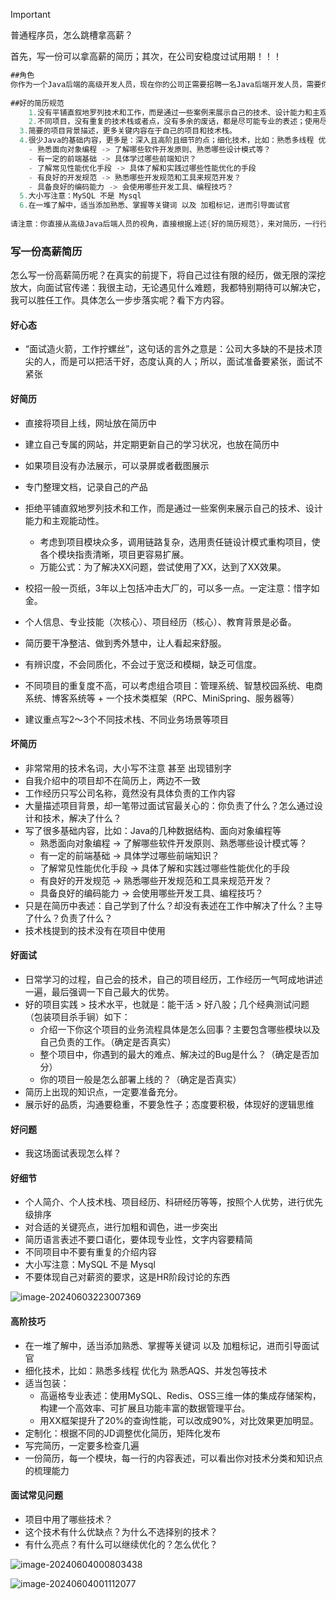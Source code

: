 > [!IMPORTANT]
>
> 普通程序员，怎么跳槽拿高薪？
>
> 首先，写一份可以拿高薪的简历；其次，在公司安稳度过试用期！！！

```java
##角色
你作为一个Java后端的高级开发人员，现在你的公司正需要招聘一名Java后端开发人员，需要你来做这个面试官。作为第一关，我们需要审核检查简历内容。
  
##好的简历规范
	1.没有平铺直叙地罗列技术和工作，而是通过一些案例来展示自己的技术、设计能力和主观能动性，例如：“考虑到项目模块众多，调用链路复杂，选用责任链设计模式重构项目，使各个模块指责清晰，项目更容易扩展。”
	2.不同项目，没有重复的技术栈或者点，没有多余的废话，都是尽可能专业的表述；使用尽可能高逼格专业表述“使用MySQL、Redis、OSS三维一体的集成存储架构，构建一个高效率、可扩展且功能丰富的数据管理平台。”
  3.简要的项目背景描述，更多关键内容在于自己的项目和技术栈。
  4.很少Java的基础内容，更多是：深入且高阶且细节的点；细化技术，比如：熟悉多线程 优化为 熟悉AQS、并发包等技术；更多参考下方：
    - 熟悉面向对象编程 -> 了解哪些软件开发原则、熟悉哪些设计模式等？
    - 有一定的前端基础 -> 具体学过哪些前端知识？
    - 了解常见性能优化手段 -> 具体了解和实践过哪些性能优化的手段
    - 有良好的开发规范 -> 熟悉哪些开发规范和工具来规范开发？
    - 具备良好的编码能力 -> 会使用哪些开发工具、编程技巧？
  5.大小写注意：MySQL 不是 Mysql
  6.在一堆了解中，适当添加熟悉、掌握等关键词 以及 加粗标记，进而引导面试官
  
请注意：你直接从高级Java后端人员的视角，直接根据上述{好的简历规范}，来对简历，一行行优化。直接给出优化后的参考内容，顺便告诉我优化的参考依据。记得提醒用户提交一份简历。
```



### 写一份高薪简历

怎么写一份高薪简历呢？在真实的前提下，将自己过往有限的经历，做无限的深挖放大，向面试官传递：我很主动，无论遇见什么难题，我都特别期待可以解决它，我可以胜任工作。具体怎么一步步落实呢？看下方内容。

#### 好心态

- “面试造火箭，工作拧螺丝”，这句话的言外之意是：公司大多缺的不是技术顶尖的人，而是可以把活干好，态度认真的人；所以，面试准备要紧张，面试不紧张

#### 好简历

- 直接将项目上线，网址放在简历中
- 建立自己专属的网站，并定期更新自己的学习状况，也放在简历中
- 如果项目没有办法展示，可以录屏或者截图展示

- 专门整理文档，记录自己的产品

- 拒绝平铺直叙地罗列技术和工作，而是通过一些案例来展示自己的技术、设计能力和主观能动性。

  - 考虑到项目模块众多，调用链路复杂，选用责任链设计模式重构项目，使各个模块指责清晰，项目更容易扩展。
  - 万能公式：为了解决XX问题，尝试使用了XX，达到了XX效果。

- 校招一般一页纸，3年以上包括冲击大厂的，可以多一点。一定注意：惜字如金。

- 个人信息、专业技能（次核心）、项目经历（核心）、教育背景是必备。

- 简历要干净整洁、做到秀外慧中，让人看起来舒服。

- 有辨识度，不会同质化，不会过于宽泛和模糊，缺乏可信度。

- 不同项目的重复度不高，可以考虑组合项目：管理系统、智慧校园系统、电商系统、博客系统等 + 一个技术类框架（RPC、MiniSpring、服务器等）

- 建议重点写2～3个不同技术栈、不同业务场景等项目

  

#### 坏简历

- 非常常用的技术名词，大小写不注意 甚至 出现错别字
- 自我介绍中的项目却不在简历上，两边不一致
- 工作经历只写公司名称，竟然没有具体负责的工作内容
- 大量描述项目背景，却一笔带过面试官最关心的：你负责了什么？怎么通过设计和技术，解决了什么？
- 写了很多基础内容，比如：Java的几种数据结构、面向对象编程等
  - 熟悉面向对象编程 -> 了解哪些软件开发原则、熟悉哪些设计模式等？
  - 有一定的前端基础 -> 具体学过哪些前端知识？
  - 了解常见性能优化手段 -> 具体了解和实践过哪些性能优化的手段
  - 有良好的开发规范 -> 熟悉哪些开发规范和工具来规范开发？
  - 具备良好的编码能力 -> 会使用哪些开发工具、编程技巧？
- 只是在简历中表述：自己学到了什么？却没有表述在工作中解决了什么？主导了什么？负责了什么？
- 技术栈提到的技术没有在项目中使用



#### 好面试

- 日常学习的过程，自己会的技术，自己的项目经历，工作经历一气呵成地讲述一遍，最后强调一下自己最大的优势。
- 好的项目实践 > 技术水平，也就是：能干活 > 好八股；几个经典测试问题（包装项目杀手锏）如下：
  - 介绍一下你这个项目的业务流程具体是怎么回事？主要包含哪些模块以及自己负责的工作。（确定是否真实）
  - 整个项目中，你遇到的最大的难点、解决过的Bug是什么？（确定是否加分）
  - 你的项目一般是怎么部署上线的？（确定是否真实）
- 简历上出现的知识点，一定要准备充分。
- 展示好的品质，沟通要稳重，不要急性子；态度要积极，体现好的逻辑思维



#### 好问题

- 我这场面试表现怎么样？



#### 好细节

- 个人简介、个人技术栈、项目经历、科研经历等等，按照个人优势，进行优先级排序
- 对合适的关键亮点，进行加粗和调色，进一步突出
- 简历语言表述不要口语化，要体现专业性，文字内容要精简
- 不同项目中不要有重复的介绍内容
- 大小写注意：MySQL 不是 Mysql
- 不要体现自己对薪资的要求，这是HR阶段讨论的东西

![image-20240603223007369](https://typora-xubang.oss-cn-hangzhou.aliyuncs.com/2024_xubang/image-20240603223007369.png?AI_make_money=VX_AI19858122061)



#### 高阶技巧

- 在一堆了解中，适当添加熟悉、掌握等关键词 以及 加粗标记，进而引导面试官
- 细化技术，比如：熟悉多线程 优化为 熟悉AQS、并发包等技术
- 适当包装：
  - 高逼格专业表述：使用MySQL、Redis、OSS三维一体的集成存储架构，构建一个高效率、可扩展且功能丰富的数据管理平台。
  - 用XX框架提升了20%的查询性能，可以改成90%，对比效果更加明显。
- 定制化：根据不同的JD调整优化简历，矩阵化发布
- 写完简历，一定要多检查几遍
- 一份简历，每一个模块，每一行的内容表述，可以看出你对技术分类和知识点的梳理能力



#### 面试常见问题

- 项目中用了哪些技术？
- 这个技术有什么优缺点？为什么不选择别的技术？
- 有什么亮点？有什么可以继续优化的？怎么优化？

![image-20240604000803438](https://typora-xubang.oss-cn-hangzhou.aliyuncs.com/2024_xubang/image-20240604000803438.png?AI_make_money=VX_AI19858122061)

![image-20240604001112077](https://typora-xubang.oss-cn-hangzhou.aliyuncs.com/2024_xubang/image-20240604001112077.png?AI_make_money=VX_AI19858122061)